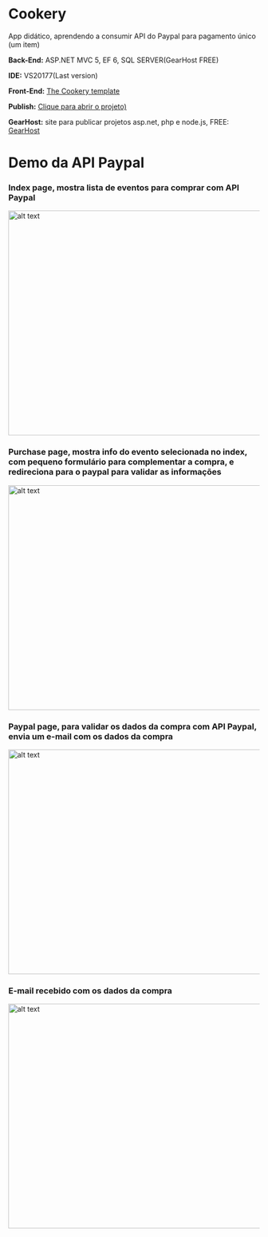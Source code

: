 # Cookery

App didático, aprendendo a consumir API do Paypal para pagamento único (um item)

**Back-End:** ASP.NET MVC 5, EF 6, SQL SERVER(GearHost FREE)

**IDE:** VS20177(Last version)

**Front-End:** [The Cookery template](https://w3layouts.com/cookery-food-category-flat-bootstrap-responsive-web-template//)

**Publish:** [Clique para abrir o projeto)](http://cookeryapp.gear.host/)

**GearHost:** site para publicar projetos asp.net, php e node.js, FREE: [GearHost](https://www.gearhost.com/)

# Demo da API Paypal

### Index page, mostra lista de eventos para comprar com API Paypal
<img src="https://media.giphy.com/media/jyuuPAWItd9Pn3qCiu/giphy.gif" alt="alt text" width="800" height="450">

### Purchase page, mostra info do evento selecionada no index, com pequeno formulário para complementar a compra, e redireciona para o paypal para validar as informações
<img src="https://media.giphy.com/media/1MXMChATvHfI5hGqt0/giphy.gif" alt="alt text" width="800" height="450">

### Paypal page, para validar os dados da compra com API Paypal, envia um e-mail com os dados da compra
<img src="https://media.giphy.com/media/X9GXy7PMaEBD6XkN40/giphy.gif" alt="alt text" width="800" height="450">

### E-mail recebido com os dados da compra
<img src="https://media.giphy.com/media/1fhLu73nCSnoa0L7e5/giphy.gif" alt="alt text" width="800" height="450">













